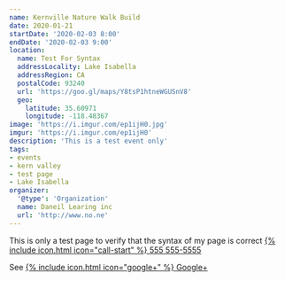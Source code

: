 ```yaml
---
name: Kernville Nature Walk Build
date: 2020-01-21
startDate: '2020-02-03 8:00'
endDate: '2020-02-03 9:00'
location:
  name: Test For Syntax
  addressLocality: Lake Isabella
  addressRegion: CA
  postalCode: 93240
  url: 'https://goo.gl/maps/Y8tsP1htneWGUSnV8'
  geo:
    latitude: 35.60971
    longitude: -118.48367
image: 'https://i.imgur.com/ep1ijH0.jpg'
imgur: 'https://i.imgur.com/ep1ijH0'
description: 'This is a test event only'
tags:
- events
- kern valley
- test page
- Lake Isabella
organizer:
  '@type': 'Organization'
  name: Daneil Learing inc
  url: 'http://www.no.ne'
---
```

This is only a test page to verify that the syntax of my page is correct [{% include icon.html icon="call-start" %} 555 555-5555](tel:+1-555-555-5555)

See [{% include icon.html icon="google+" %} Google+](https://www.google.com/none)
